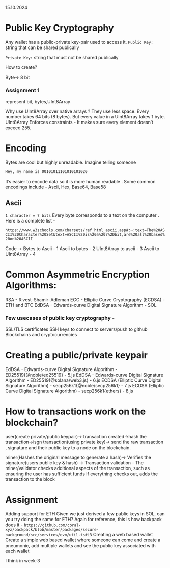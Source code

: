 15.10.2024

# Public Key Cryptography

Any wallet has a public-private key-pair used to access it.
`Public Key:` string that can be shared publically

`Private Key:` string that must not be shared publically

How to create?

Byte-> 8 bit

### Assignment 1
represent bit, bytes,UInt8Array

Why use UInt8Array over native arrays ?
They use less space. Every number takes 64 bits (8 bytes). But every value in a UInt8Array takes 1 byte.
UInt8Array Enforces constraints - It makes sure every element doesn’t exceed 255.

# Encoding
Bytes are cool but highly unreadable. Imagine telling someone
```txt
Hey, my name is 00101011101010101020
```

It’s easier to encode data so it is more human readable . Some common encodings include - Ascii, Hex, Base64, Base58

## Ascii
`1 character = 7 bits`
Every byte corresponds to a text on the computer . 
Here is a complete list - 

`https://www.w3schools.com/charsets/ref_html_ascii.asp#:~:text=The%20ASCII%20Character%20Set&text=ASCII%20is%20a%207%2Dbit,are%20all%20based%20on%20ASCII`

Code ->
Bytes to Ascii - 1
Ascii to bytes - 2
UInt8Array to ascii - 3
Ascii to UInt8Array - 4


# Common Asymmetric Encryption Algorithms:
RSA - Rivest–Shamir–Adleman
ECC - Elliptic Curve Cryptography (ECDSA) - ETH and BTC
EdDSA - Edwards-curve Digital Signature Algorithm  - SOL

### Few usecases of public key cryptography - 
SSL/TLS certificates
SSH keys to connect to servers/push to github
Blockchains and cryptocurrencies

# Creating a public/private keypair

EdDSA - Edwards-curve Digital Signature Algorithm  - ED25519{@noble/ed25519} - 5.js
EdDSA - Edwards-curve Digital Signature Algorithm  - ED25519{@solana/web3.js} - 6.js
ECDSA (Elliptic Curve Digital Signature Algorithm) - secp256k1{@noble/secp256k1} - 7.js
ECDSA (Elliptic Curve Digital Signature Algorithm) - secp256k1{ethers} - 8.js

# How to transactions work on the blockchain?

user(create private/public keypair)-> transaction created->hash the transaction->isgn transaction(using private key)-> send the raw transaction , signature and their public key to a node on the blockchain.

miner(Hashes the original message to generate a hash)-> Verifies the signature(users public key & hash) -> 
Transaction validation - The miner/validator checks additional aspects of the transaction, such as ensuring the user has sufficient funds
If everything checks out, adds the transaction to the block


# Assignment
Adding support for ETH
Given we just derived a few public keys in SOL, can you try doing the same for ETH?
Again for reference, this is how backpack does it - `https://github.com/coral-xyz/backpack/blob/master/packages/secure-background/src/services/evm/util.ts#L3`
Creating a web based wallet
Create a simple web based wallet where someone can come and create a pneumonic, add multiple wallets and see the public key associated with each wallet

I think in week-3
